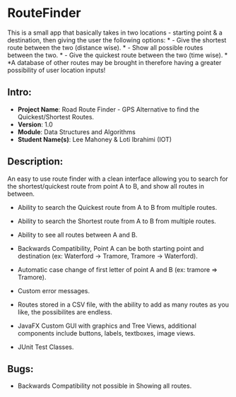 # RouteFinder
This is a small app that basically takes in two locations - starting point &amp; a destination, then giving the user the following options:  * - Give the shortest route between the two (distance wise).  * - Show all possible routes between the two.  * - Give the quickest route between the two (time wise).     *   *A database of other routes may be brought in therefore having a greater possibility of user location inputs!

## Intro:
- **Project Name**: Road Route Finder - GPS Alternative to find the Quickest/Shortest Routes.
- **Version**: 1.0
- **Module**: Data Structures and Algorithms
- **Student Name(s)**: Lee Mahoney & Loti Ibrahimi (IOT)


## Description:
An easy to use route finder with a clean interface allowing you to search for the shortest/quickest route from point A to B, and show all routes in between.

* Ability to search the Quickest route from A to B from multiple routes.

* Ability to search the Shortest route from A to B from multiple routes.

* Ability to see all routes between A and B.

* Backwards Compatibility, Point A can be both starting point and destination (ex: Waterford -> Tramore, Tramore -> Waterford).

* Automatic case change of first letter of point A and B (ex: tramore => Tramore).

* Custom error messages.

* Routes stored in a CSV file, with the ability to add as many routes as you like, the possibilites are endless.

* JavaFX Custom GUI with graphics and Tree Views, additional components include buttons, labels, textboxes, image views.

* JUnit Test Classes.

## Bugs:
* Backwards Compatibility not possible in Showing all routes.
